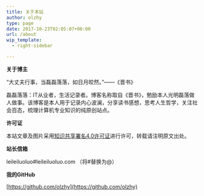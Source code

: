 ```yaml
---
title: 关于本站
author: olzhy
type: page
date: 2017-10-23T02:05:07+00:00
url: /about
wip_template:
  - right-sidebar

---
```

**关于博主**
  
“大丈夫行事，当磊磊落落，如日月皎然。”——《晋书》
  
磊磊落落：IT从业者，生活记录者。博客名称取自《晋书》，勉励本人光明磊落做人做事。该博客是本人用于记录内心波澜，分享读书感想，思考人生哲学，关注社会百态，梳理计算机专业知识的纯原创站点。

**许可证**
  
本站文章及图片采用[知识共享署名4.0许可证](https://creativecommons.org/licences/by/4.0)进行许可，转载请注明原文出处。

**站长信箱**
  
leileiluoluo#leileiluoluo.com （将#替换为@）

**我的GitHub**
  
[https://github.com/olzhy](https://github.com/olzhy)

